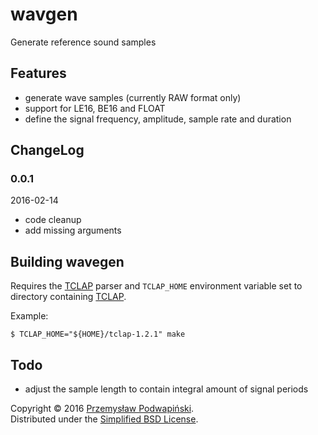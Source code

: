 # wavgen
Generate reference sound samples

## Features
- generate wave samples (currently RAW format only)
- support for LE16, BE16 and FLOAT 
- define the signal frequency, amplitude, sample rate and duration

## ChangeLog

### 0.0.1
2016-02-14
- code cleanup
- add missing arguments

## Building wavegen
Requires the [TCLAP][10] parser and `TCLAP_HOME` environment variable
set to directory containing [TCLAP][10].

Example:

	$ TCLAP_HOME="${HOME}/tclap-1.2.1" make

## Todo
- adjust the sample length to contain integral amount of signal periods


Copyright &copy; 2016 [Przemysław Podwapiński][98].<br>
Distributed under the [Simplified BSD License][99].

[10]:http://tclap.sourceforge.net/
[98]:mailto:p.podwapinski@gmail.com
[99]:https://www.freebsd.org/copyright/freebsd-license.html

